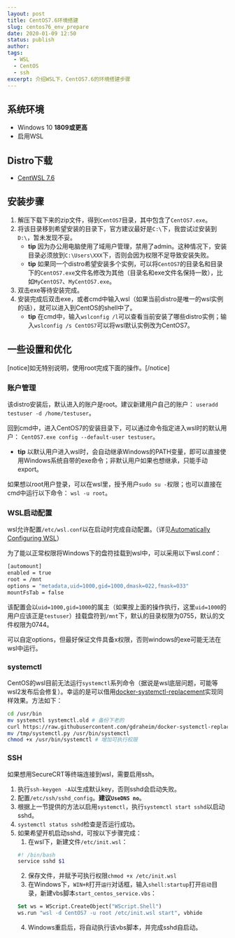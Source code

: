 ```yaml
---
layout: post
title: CentOS7.6环境搭建
slug: centos76_env_prepare
date: 2020-01-09 12:50
status: publish
author: 
tags:
  - WSL
  - CentOS
  - ssh
excerpt: 介绍WSL下，CentOS7.6的环境搭建步骤
---
```


## 系统环境

* Windows 10 **1809或更高**
* 启用WSL

## Distro下载

* [CentWSL 7.6](https://github.com/yuk7/CentWSL)

## 安装步骤

1. 解压下载下来的zip文件，得到`CentOS7`目录，其中包含了`CentOS7.exe`。
2. 将该目录移到希望安装的目录下，官方建议最好是`C:\`下，我尝试过安装到`D:\`，暂未发现不妥。
    * **tip** 因为办公用电脑使用了域用户管理，禁用了admin。这种情况下，安装目录必须放到`C:\Users\XXX`下，否则会因为权限不足导致安装失败。
    * **tip** 如果同一个distro希望安装多个实例，可以将`CentOS7`的目录名和目录下的`CentOS7.exe`文件名修改为其他（目录名和exe文件名保持一致），比如`MyCentOS7`、`MyCentOS7.exe`。
3. 双击exe等待安装完成。
4. 安装完成后双击exe，或者cmd中输入wsl（如果当前distro是唯一的wsl实例的话），就可以进入到CentOS的shell中了。
    * **tip** 在cmd中，输入`wslconfig /l`可以查看当前安装了哪些distro实例；输入`wslconfig /s CentOS7`可以将wsl默认实例改为CentOS7。

## 一些设置和优化

[notice]如无特别说明，使用root完成下面的操作。[/notice]

### 账户管理

该distro安装后，默认进入的账户是root。建议新建用户自己的账户：
`useradd testuser -d /home/testuser`。

回到cmd中，进入CentOS7的安装目录下，可以通过命令指定进入wsl时的默认用户：
`CentOS7.exe config --default-user testuser`。

* **tip** 以默认用户进入wsl时，会自动继承Windows的PATH变量，即可以直接使用Windows系统自带的exe命令；非默认用户如果也想继承，只能手动export。

如果想以root用户登录，可以在wsl里，授予用户`sudo su -`权限；也可以直接在cmd中运行以下命令：
`wsl -u root`。

### WSL启动配置

wsl允许配置`/etc/wsl.conf`以在启动时完成自动配置。（详见[Automatically Configuring WSL](https://devblogs.microsoft.com/commandline/automatically-configuring-wsl/)）

为了能以正常权限将Windows下的盘符挂载到wsl中，可以采用以下wsl.conf：
```bash
[automount]
enabled = true
root = /mnt
options = "metadata,uid=1000,gid=1000,dmask=022,fmask=033"
mountFsTab = false
```

该配置会以`uid=1000,gid=1000`的属主（如果按上面的操作执行，这里`uid=1000`的用户应该正是`testuser`）挂载盘符到`/mnt`下，默认的目录权限为0755，默认的文件权限为0744。

可以自定options，但最好保证文件具备x权限，否则windows的exe可能无法在wsl中运行。

### systemctl

CentOS的wsl目前无法运行`systemctl`系列命令（据说是wsl底层问题，可能等wsl2发布后会修复）。幸运的是可以借用[docker-systemctl-replacement](https://github.com/gdraheim/docker-systemctl-replacement)实现同样效果。方法如下：
```bash
cd /usr/bin
mv systemctl systemctl.old # 备份下老的
curl https://raw.githubusercontent.com/gdraheim/docker-systemctl-replacement/master/files/docker/systemctl.py > /tmp/systemctl.py # 只需使用这个python脚本
mv /tmp/systemctl.py /usr/bin/systemctl
chmod +x /usr/bin/systemctl # 增加可执行权限
```

### SSH

如果想用SecureCRT等终端连接到wsl，需要启用ssh。

1. 执行`ssh-keygen -A`以生成默认key，否则sshd会启动失败。
2. 配置`/etc/ssh/sshd_config`。**建议`UseDNS no`**。
3. 根据上一节提供的方法以启用`systemctl`，执行`systemctl start sshd`以启动sshd。
4. `systemctl status sshd`检查是否运行成功。
5. 如果希望开机启动sshd，可按以下步骤完成：
    1. 在wsl下，新建文件`/etc/init.wsl`：
    ```bash
    #! /bin/bash
    service sshd $1
    ```
    2. 保存文件，并赋予可执行权限`chmod +x /etc/init.wsl`
    3. 在Windows下，`WIN+R`打开`运行`对话框，输入`shell:startup`打开`启动`目录，新建vbs脚本`start_centos_service.vbs`：
    ```vb
    Set ws = WScript.CreateObject("WScript.Shell")
    ws.run "wsl -d CentOS7 -u root /etc/init.wsl start", vbhide
    ```
    4. Windows重启后，将自动执行该vbs脚本，并完成sshd自启动。
